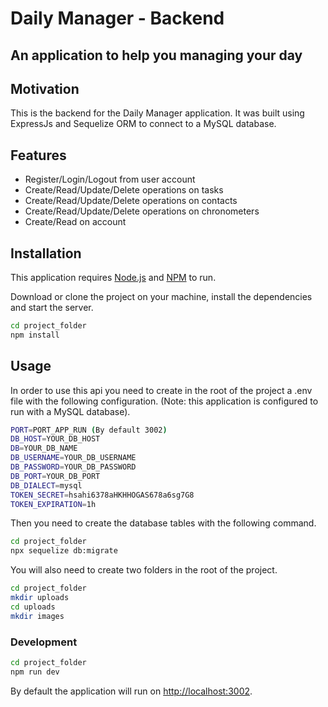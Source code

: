 # Daily Manager - Backend
## An application to help you managing your day

## Motivation
This is the backend for the Daily Manager application. It was built using ExpressJs and Sequelize ORM to connect to a MySQL database.

## Features
- Register/Login/Logout from user account
- Create/Read/Update/Delete operations on tasks
- Create/Read/Update/Delete operations on contacts
- Create/Read/Update/Delete operations on chronometers
- Create/Read on account

## Installation

This application requires [Node.js](https://nodejs.org/en/) and [NPM](https://www.npmjs.com/) to run.

Download or clone the project on your machine, install the dependencies and start the server.

```sh
cd project_folder
npm install
```

## Usage
In order to use this api you need to create in the root of the project a .env file with the following configuration. (Note: this application is configured to run with a MySQL database).

```sh
PORT=PORT_APP_RUN (By default 3002)
DB_HOST=YOUR_DB_HOST
DB=YOUR_DB_NAME
DB_USERNAME=YOUR_DB_USERNAME
DB_PASSWORD=YOUR_DB_PASSWORD
DB_PORT=YOUR_DB_PORT
DB_DIALECT=mysql
TOKEN_SECRET=hsahi6378aHKHHOGAS678a6sg7G8
TOKEN_EXPIRATION=1h
```

Then you need to create the database tables with the following command.
```sh
cd project_folder
npx sequelize db:migrate
```
You will also need to create two folders in the root of the project.
```sh
cd project_folder
mkdir uploads
cd uploads
mkdir images
```

### Development

```sh
cd project_folder
npm run dev
```

By default the application will run on [http://localhost:3002](http://localhost:3002).
